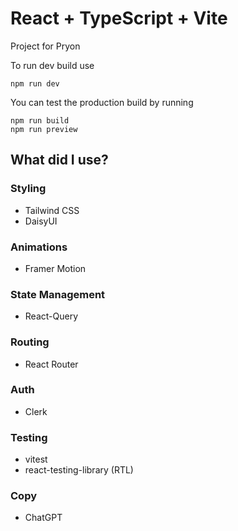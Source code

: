 # React + TypeScript + Vite

Project for Pryon

To run dev build use

```
npm run dev
```

You can test the production build by running

```
npm run build
npm run preview
```

## What did I use?

### Styling

- Tailwind CSS
- DaisyUI

### Animations

- Framer Motion

### State Management

- React-Query

### Routing

- React Router

### Auth

- Clerk

### Testing

- vitest
- react-testing-library (RTL)

### Copy

- ChatGPT
